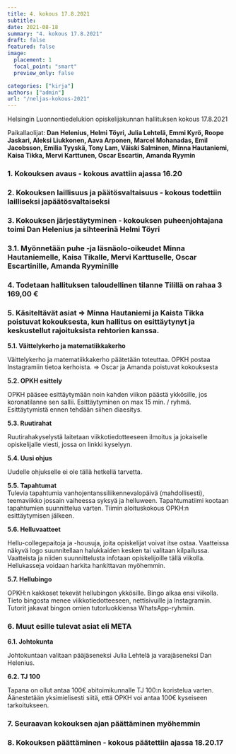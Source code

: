 ```yaml
---
title: 4. kokous 17.8.2021
subtitle: 
date: 2021-08-18
summary: "4. kokous 17.8.2021"
draft: false
featured: false
image:
  placement: 1
  focal_point: "smart"
  preview_only: false

categories: ["kirja"]
authors: ["admin"]
url: "/neljas-kokous-2021"
---
```


Helsingin Luonnontiedelukion opiskelijakunnan hallituksen kokous 17.8.2021

Paikallaolijat: **Dan Helenius, Helmi Töyri, Julia Lehtelä, Emmi Kyrö, Roope Jaskari, Aleksi Liukkonen, Aava Arponen, Marcel Mohanadas, Emil Jacobsson, Emilia Tyyskä, Tony Lam, Väiski Salminen, Minna Hautaniemi, Kaisa Tikka, Mervi Karttunen, Oscar Escartin, Amanda Ryymin**

### **1. Kokouksen avaus** - kokous avattiin ajassa 16.20

### **2. Kokouksen laillisuus ja päätösvaltaisuus** - kokous todettiin lailliseksi japäätösvaltaiseksi

### **3. Kokouksen järjestäytyminen** - kokouksen puheenjohtajana toimi Dan Helenius ja sihteerinä Helmi Töyri

### **3.1. Myönnetään puhe -ja läsnäolo-oikeudet** Minna Hautaniemelle, Kaisa Tikalle, Mervi Karttuselle, Oscar Escartinille, Amanda Ryyminille

### **4. Todetaan hallituksen taloudellinen tilanne** Tilillä on rahaa 3 169,00 €

### **5. Käsiteltävät asiat** => Minna Hautaniemi ja Kaista Tikka poistuvat kokouksesta, kun hallitus on esittäytynyt ja keskustellut rajoituksista rehtorien kanssa. 

**5.1. Väittelykerho ja matematiikkakerho**

Väittelykerho ja matematiikkakerho päätetään toteuttaa. OPKH postaa Instagramiin tietoa kerhoista. => Oscar ja Amanda poistuvat kokouksesta	

**5.2. OPKH esittely**

OPKH pääsee esittäytymään noin kahden viikon päästä ykkösille, jos koronatilanne sen sallii. Esittäytyminen on max 15 min. / ryhmä. Esittäytymistä ennen tehdään siihen diaesitys.	

**5.3. Ruutirahat**

Ruutirahakyselystä laitetaan viikkotiedotteeseen ilmoitus ja jokaiselle opiskelijalle viesti, jossa on linkki kyselyyn.	

**5.4. Uusi ohjus**

Uudelle ohjukselle ei ole tällä hetkellä tarvetta.	

**5.5. Tapahtumat**  
Tulevia tapahtumia vanhojentanssiliikennevalopäivä (mahdollisesti),  teemaviikko jossain vaiheessa syksyä ja helluween. Tapahtumatiimi kootaan tapahtumien suunnittelua varten. Tiimin aloituskokous OPKH:n esittäytymisen jälkeen.


 **5.6. Helluvaatteet** 	

Hellu-collegepaitoja ja -housuja, joita opiskelijat voivat itse ostaa. Vaatteissa näkyvä logo suunnitellaan halukkaiden kesken tai valitaan kilpailussa. Vaatteista ja niiden suunnittelusta infotaan opiskelijoille tällä viikolla. Hellukasseja voidaan harkita hankittavan myöhemmin.

**5.7. Hellubingo**

OPKH:n kakkoset tekevät hellubingon ykkösille. Bingo alkaa ensi viikolla. Tieto bingosta menee viikkotiedotteeseen, nettisivuille ja Instagramiin. Tutorit jakavat bingon omien tutorluokkiensa WhatsApp-ryhmiin.

### **6. Muut esille tulevat asiat eli META**

**6.1. Johtokunta**

Johtokuntaan valitaan pääjäseneksi Julia Lehtelä ja varajäseneksi Dan Helenius.	

**6.2. TJ 100**

Tapana on ollut antaa 100€ abitoimikunnalle TJ 100:n koristelua varten. Äänestetään yksimielisesti siitä, että OPKH voi antaa 100€ kyseiseen tarkoitukseen.

### **7. Seuraavan kokouksen ajan päättäminen myöhemmin**

### **8. Kokouksen päättäminen -** kokous päätettiin ajassa 18.20.17

